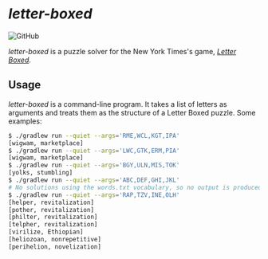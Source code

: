 # _letter-boxed_

![GitHub](https://img.shields.io/github/license/gmarmstrong/letter-boxed)

_letter-boxed_ is a puzzle solver for the New York
Times's game, [_Letter Boxed_](https://www.nytimes.com/puzzles/letter-boxed).

## Usage

_letter-boxed_ is a command-line program. It takes a list of letters
as arguments and treats them as the structure of a Letter Boxed puzzle.
Some examples:

```bash
$ ./gradlew run --quiet --args='RME,WCL,KGT,IPA'
[wigwam, marketplace]
$ ./gradlew run --quiet --args='LWC,GTK,ERM,PIA'
[wigwam, marketplace]
$ ./gradlew run --quiet --args='BGY,ULN,MIS,TOK'
[yolks, stumbling]
$ ./gradlew run --quiet --args='ABC,DEF,GHI,JKL'
# No solutions using the words.txt vocabulary, so no output is produced.
$ ./gradlew run --quiet --args='RAP,TZV,INE,OLH'
[helper, revitalization]
[pother, revitalization]
[philter, revitalization]
[telpher, revitalization]
[virilize, Ethiopian]
[heliozoan, nonrepetitive]
[perihelion, novelization]
```

